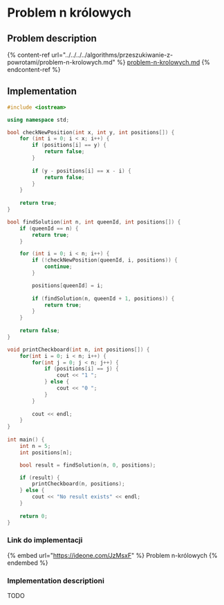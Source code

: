 # Problem n królowych

## Problem description

{% content-ref url="../../../../algorithms/przeszukiwanie-z-powrotami/problem-n-krolowych.md" %}
[problem-n-krolowych.md](../../../../algorithms/przeszukiwanie-z-powrotami/problem-n-krolowych.md)
{% endcontent-ref %}

## Implementation

```cpp
#include <iostream>

using namespace std;

bool checkNewPosition(int x, int y, int positions[]) {
    for (int i = 0; i < x; i++) {
        if (positions[i] == y) {
            return false;
        }
            
        if (y - positions[i] == x - i) {
            return false;
        }
    }
    
    return true;
}

bool findSolution(int n, int queenId, int positions[]) {
    if (queenId == n) {
        return true;
    }

    for (int i = 0; i < n; i++) {
        if (!checkNewPosition(queenId, i, positions)) {
            continue;
        }

        positions[queenId] = i;
        
        if (findSolution(n, queenId + 1, positions)) {
            return true;
        }
    }
    
    return false;
}

void printCheckboard(int n, int positions[]) {
    for(int i = 0; i < n; i++) {
        for(int j = 0; j < n; j++) {
            if (positions[i] == j) {
                cout << "1 ";
            } else {
                cout << "0 ";
            }
        }
        
        cout << endl;
    }
}
    
int main() {
    int n = 5;
    int positions[n];

    bool result = findSolution(n, 0, positions);

    if (result) {
        printCheckboard(n, positions);
    } else {
        cout << "No result exists" << endl;
    }
    
    return 0;
}
```

### Link do implementacji

{% embed url="https://ideone.com/JzMsxF" %}
Problem n-królowych
{% endembed %}

### Implementation descriptioni

TODO
